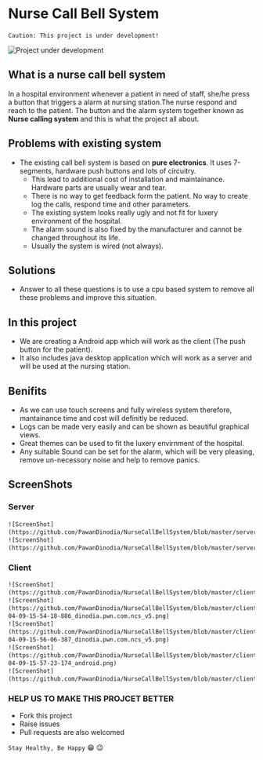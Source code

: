 # Nurse Call Bell System

```
Caution: This project is under development!
```
![Project under development](http://organizationdesignforum.org/wp-content/uploads/2014/07/Work-in-Progress-graphic-300x300.png)

## What is a nurse call bell system
In a hospital environment whenever a patient in need of staff, she/he press a button that triggers a alarm at nursing station.The nurse respond and reach to the patient. The button and the alarm system together known as **Nurse calling system** and this is what the project all about.

## Problems with existing system
* The existing call bell system is based on **pure electronics**. It uses 7-segments, hardware push buttons and lots of circuitry.
  - This lead to additional cost of installation and maintainance. Hardware parts are usually wear and tear.
  - There is no way to get feedback form the patient. No way to create log the calls, respond time and other parameters.
  - The existing system looks really ugly and not fit for luxery environment of the hospital.
  - The alarm sound is also fixed by the manufacturer and cannot be changed throughout its life.
  - Usually the system is wired (not always).
  
## Solutions
  * Answer to all these questions is to use a cpu based system to remove all these problems and improve this situation.

## In this project
  * We are creating a Android app which will work as the client (The push button for the patient).
  * It also includes java desktop application which will work as a server and will be used at the nursing station.
## Benifits
  * As we can use touch screens and fully wireless system therefore, mantainance time and cost will definitly be reduced.
  * Logs can be made very easily and can be shown as beautiful graphical views.
  * Great themes can be used to fit the luxery envirnment of the hospital.
  * Any suitable Sound can be set for the alarm, which will be very pleasing, remove un-necessory noise and help to remove panics.
## ScreenShots
 ### Server
    ![ScreenShot](https://github.com/PawanDinodia/NurseCallBellSystem/blob/master/server_java_desktop_application/Screen_shots/ss1.png)
    ![ScreenShot](https://github.com/PawanDinodia/NurseCallBellSystem/blob/master/server_java_desktop_application/Screen_shots/ss2.png)
 ### Client
    ![ScreenShot](https://github.com/PawanDinodia/NurseCallBellSystem/blob/master/client_android_application/ScreenShots/Highly_customizable.png)
    ![ScreenShot](https://github.com/PawanDinodia/NurseCallBellSystem/blob/master/client_android_application/ScreenShots/Screenshot_2019-04-09-15-54-18-886_dinodia.pwn.com.ncs_v5.png)
    ![ScreenShot](https://github.com/PawanDinodia/NurseCallBellSystem/blob/master/client_android_application/ScreenShots/Screenshot_2019-04-09-15-56-06-387_dinodia.pwn.com.ncs_v5.png)
    ![ScreenShot](https://github.com/PawanDinodia/NurseCallBellSystem/blob/master/client_android_application/ScreenShots/Screenshot_2019-04-09-15-57-23-174_android.png)
    ![ScreenShot](https://github.com/PawanDinodia/NurseCallBellSystem/blob/master/client_android_application/ScreenShots/multiple_themes.png)
  
### HELP US TO MAKE THIS PROJCET BETTER
 * Fork this project
 * Raise issues
 * Pull requests are also welcomed

  ``` Stay Healthy, Be Happy ``` :grin: :wink:
